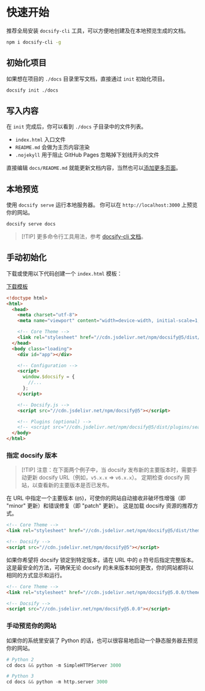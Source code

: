 # 快速开始

推荐全局安装 `docsify-cli` 工具，可以方便地创建及在本地预览生成的文档。

```bash
npm i docsify-cli -g
```

## 初始化项目

如果想在项目的 `./docs` 目录里写文档，直接通过 `init` 初始化项目。

```bash
docsify init ./docs
```

## 写入内容

在 `init` 完成后，你可以看到 `./docs` 子目录中的文件列表。

- `index.html` 入口文件
- `README.md` 会做为主页内容渲染
- `.nojekyll` 用于阻止 GitHub Pages 忽略掉下划线开头的文件

直接编辑 `docs/README.md` 就能更新文档内容，当然也可以[添加更多页面](zh-cn/adding-pages)。

## 本地预览

使用 `docsify serve` 运行本地服务器。 你可以在 `http://localhost:3000` 上预览你的网站。

```bash
docsify serve docs
```

> [!TIP] 更多命令行工具用法，参考 [docsify-cli 文档](https://github.com/docsifyjs/docsify-cli)。

## 手动初始化

下载或使用以下代码创建一个 `index.html` 模板：

<div id="template">

<a href="#" class="button primary" download="index.html">下载模板</a>

<!-- prettier-ignore -->

```html
<!doctype html>
<html>
  <head>
    <meta charset="utf-8">
    <meta name="viewport" content="width=device-width, initial-scale=1, viewport-fit=cover">

    <!-- Core Theme -->
    <link rel="stylesheet" href="//cdn.jsdelivr.net/npm/docsify@5/dist/themes/core.min.css">
  </head>
  <body class="loading">
    <div id="app"></div>

    <!-- Configuration -->
    <script>
      window.$docsify = {
        //...
      };
    </script>

    <!-- Docsify.js -->
    <script src="//cdn.jsdelivr.net/npm/docsify@5"></script>

    <!-- Plugins (optional) -->
    <!-- <script src="//cdn.jsdelivr.net/npm/docsify@5/dist/plugins/search.min.js"></script> -->
  </body>
</html>
```

</div>

### 指定 docsify 版本

> [!TIP] 注意：在下面两个例子中，当 docsify 发布新的主要版本时，需要手动更新 docsify URL（例如，`v5.x.x` => `v6.x.x`）。 定期检查 docsify 网站，以查看新的主要版本是否已发布。

在 URL 中指定一个主要版本 (`@5`)，可使你的网站自动接收非破坏性增强（即 "minor" 更新）和错误修复（即 "patch" 更新）。 这是加载 docsify 资源的推荐方式。

<!-- prettier-ignore -->

```html
<!-- Core Theme -->
<link rel="stylesheet" href="//cdn.jsdelivr.net/npm/docsify@5/dist/themes/core.min.css">

<!-- Docsify -->
<script src="//cdn.jsdelivr.net/npm/docsify@5"></script>
```

如果你希望将 docsify 锁定到特定版本，请在 URL 中的 `@` 符号后指定完整版本。 这是最安全的方法，可确保无论 docsify 的未来版本如何更改，你的网站都将以相同的方式显示和运行。

<!-- prettier-ignore -->

```html
<!-- Core Theme -->
<link rel="stylesheet" href="//cdn.jsdelivr.net/npm/docsify@5.0.0/themes/core.min.css">

<!-- Docsify -->
<script src="//cdn.jsdelivr.net/npm/docsify@5.0.0"></script>
```

### 手动预览你的网站

如果你的系统里安装了 Python 的话，也可以很容易地启动一个静态服务器去预览你的网站。

```python
# Python 2
cd docs && python -m SimpleHTTPServer 3000
```

```python
# Python 3
cd docs && python -m http.server 3000
```

<script>
  (function() {
    const linkElm = document.querySelector('#template a[download="index.html"]');
    const codeElm = document.querySelector('#template code');
    const html = codeElm?.textContent;

    linkElm?.setAttribute('href', `data:text/plain,${html}`);
  })();
</script>
